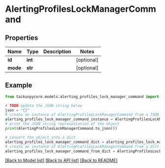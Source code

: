 # AlertingProfilesLockManagerCommand


## Properties

Name | Type | Description | Notes
------------ | ------------- | ------------- | -------------
**id** | **int** |  | [optional] 
**mode** | **str** |  | [optional] 

## Example

```python
from taikunpycore.models.alerting_profiles_lock_manager_command import AlertingProfilesLockManagerCommand

# TODO update the JSON string below
json = "{}"
# create an instance of AlertingProfilesLockManagerCommand from a JSON string
alerting_profiles_lock_manager_command_instance = AlertingProfilesLockManagerCommand.from_json(json)
# print the JSON string representation of the object
print(AlertingProfilesLockManagerCommand.to_json())

# convert the object into a dict
alerting_profiles_lock_manager_command_dict = alerting_profiles_lock_manager_command_instance.to_dict()
# create an instance of AlertingProfilesLockManagerCommand from a dict
alerting_profiles_lock_manager_command_from_dict = AlertingProfilesLockManagerCommand.from_dict(alerting_profiles_lock_manager_command_dict)
```
[[Back to Model list]](../README.md#documentation-for-models) [[Back to API list]](../README.md#documentation-for-api-endpoints) [[Back to README]](../README.md)


